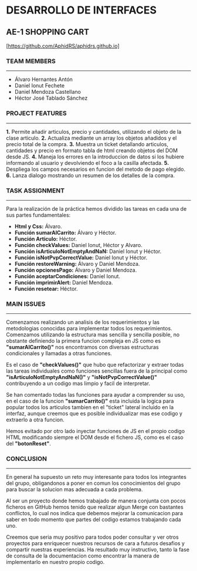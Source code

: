 
# DESARROLLO DE INTERFACES #

## AE-1 SHOPPING CART ##

[https://github.com/AphidRS/aphidrs.github.io]

###  TEAM MEMBERS  ###

---

- Álvaro Hernantes Antón
- Daniel Ionut Fechete
- Daniel Mendoza Castellano
- Héctor José Tablado Sánchez

###  PROJECT FEATURES  ###

---

**1.** Permite añadir articulos, precio y cantidades, utilizando el objeto de la clase articulo.
**2.** Actualiza mediante un array los objetos añadidos y el precio total de la compra.
**3.** Muestra un ticket detallando articulos, cantidades y precio en formato tabla de html creando objetos del DOM desde JS.
**4.** Maneja los errores en la introduccion de datos si los hubiere informando al usuario y devolviendo el foco a la casilla afectada.
**5.** Despliega los campos necesarios en funcion del metodo de pago elegido.
**6.** Lanza dialogo mostrando un resumen de los detalles de la compra.

###  TASK ASSIGNMENT  ###

---

Para la realización de la práctica hemos dividido las tareas en cada una de sus partes fundamentales:

- **Html y Css:** Álvaro.
- **Función sumarAlCarrito:** Álvaro y Héctor.
- **Función Articulo:** Héctor.
- **Función checkValues:** Daniel Ionut, Héctor y Alvaro.
- **Función isArticuloNotEmptyAndNaN:** Daniel Ionut y Héctor.
- **Función isNotPvpCorrectValue:** Daniel Ionut y Héctor.
- **Función restoreWarning:** Álvaro y Daniel Mendoza.
- **Función opcionesPago:** Álvaro y Daniel Mendoza.
- **Función aceptarCondiciones:** Daniel Ionut.
- **Función imprimirAlert:** Daniel Mendoza.
- **Función resetear:** Héctor.

###  MAIN ISSUES  ###

---

Comenzamos realizando un analisis de los requerimientos y las metodologias
conocidas para implementar todos los requerimientos. Comenzamos utilizando la estructura mas sencilla y sencilla posible, no obstante definiendo la primera funcion compleja en JS como es **"sumarAlCarrito()"** nos encontramos con diversas estructuras condicionales y llamadas a otras funciones.

Es el caso de **"checkValues()"** que hubo que refactorizar y extraer todas las tareas individuales como funciones sencillas fuera de la principal como **"isArticuloNotEmptyAndNaN()"** y **"isNotPvpCorrectValue()"** contribuyendo a un codigo mas limpio y facil de interpretar.

Se han comentado todas las funciones para ayudar a comprender su uso, en el caso de la funcion **"sumarCarrito()"** esta incluida la logica para popular todos los articulos tambien en el "ticket" lateral incluido en la interfaz, aunque creemos que es posible individualizar mas ese codigo y extraerlo a otra funcion.

Hemos evitado por otro lado inyectar funciones de JS en el propio codigo HTML modificando siempre el DOM desde el fichero JS, como es el caso del **"botonReset"**.

###  CONCLUSION  ###

---

En general ha supuesto un reto muy interesante para todos los integrantes
del grupo, obligandonos a poner en comun los conocimientos del grupo para
buscar la solucion mas adecuada a cada problema.

Al ser un proyecto donde hemos trabajado de manera conjunta con pocos ficheros en GitHub hemos tenido que realizar algun Merge con bastantes conflictos, lo cual nos indica que debemos mejorar la comunicacion para
saber en todo momento que partes del codigo estamos trabajando cada uno.

Creemos que seria muy positivo para todos poder consultar y ver otros proyectos para enriquecer nuestros recursos de cara a futuros desafios y compartir nuestras experiencias. Ha resultado muy instructivo, tanto la fase de consulta de la documentacion como encontrar la manera de implementarlo en nuestro propio codigo.
